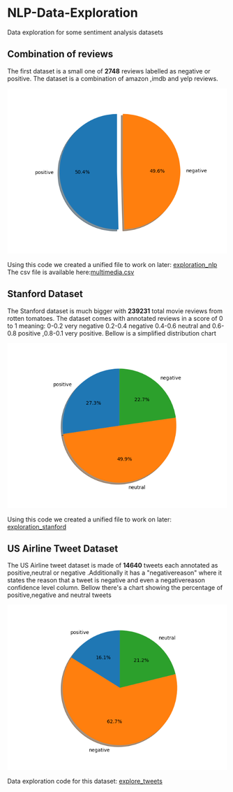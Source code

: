 # NLP-Data-Exploration

Data exploration for some sentiment analysis datasets

## Combination of reviews

The first dataset is a small one of **2748** reviews labelled as negative or positive.
The dataset is a combination of amazon ,imdb and yelp reviews.

![pie chart](/datasets/Combination/combination_pie_chart.png "Label distribution")

Using this code we created a unified file to work on later: [exploration_nlp](https://github.com/fabianhoegger/NLP-Data-Exploration/exploration_nlp.py)
The csv file is available here:[multimedia.csv](https://github.com/fabianhoegger/NLP-Data-Exploration/tree/main/datasets/Combination)

## Stanford Dataset

The Stanford dataset is much bigger with **239231** total movie reviews from rotten tomatoes.
The dataset comes with annotated reviews in a score of 0 to 1 meaning:
0-0.2 very negative  0.2-0.4 negative 0.4-0.6 neutral and 0.6-0.8 positive ,0.8-0.1 very positive.
Bellow is a simplified distribution chart

![pie chart 2](/datasets/stanfordSentimentTreebank/standford_pie_neutral.png "Label distribution")

Using this code we created a unified file to work on later: [exploration_stanford](https://github.com/fabianhoegger/NLP-Data-Exploration/exploration_stanford.py)

## US Airline Tweet Dataset

The US Airline tweet dataset is made of **14640** tweets each annotated as positive,neutral or negative .Additionally it has a "negativereason" where it states the reason that a tweet is negative and even a negativereason confidence level column.
Bellow there's a chart showing the percentage of positive,negative and neutral tweets

![tweet chart ](/datasets/USairline/pie_chart.png "Label distribution")

Data exploration code for this dataset: [explore_tweets](https://github.com/fabianhoegger/NLP-Data-Exploration/explore_tweets.py)
